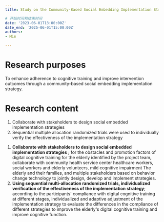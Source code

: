 ```yaml
---
title: Study on the Community-Based Social Embedding Implementation Strategy for Digital Cognitive Training

# 开始时间和结束时间
date: '2023-06-01T13:00:00Z'
date_end: '2025-06-01T15:00:00Z'
authors:
- Min

---
```



# Research purposes
To enhance adherence to cognitive training and improve intervention outcomes through a community-based social embedding implementation strategy.

# Research content
1. Collaborate with stakeholders to design social embedded implementation strategies
2. Sequential multiple allocation randomized trials were used to individually verify the effectiveness of the implementation strategy

1) **Collaborate with stakeholders to design social embedded implementation strategies** ; for the obstacles and promotion factors of digital cognitive training for the elderly identified by the project team, collaborate with community health service center healthcare workers, social workers and elderly volunteers, mild cognitive impairment The elderly and their families, and multiple stakeholders based on behavior change technology to jointly design, develop and implement strategies.
2) **Using sequential multi-allocation randomized trials, individualized verification of the effectiveness of the implementation strategy**; according to the participants' compliance with digital cognitive training at different stages, individualized and adaptive adjustment of the implementation strategy to evaluate the differences in the compliance of different strategies to improve the elderly's digital cognitive training and improve cognitive function.
